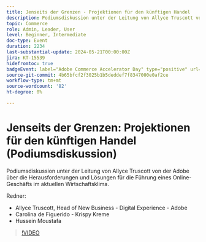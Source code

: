 ```yaml
---
title: Jenseits der Grenzen - Projektionen für den künftigen Handel
description: Podiumsdiskussion unter der Leitung von Allyce Truscott von der Adobe über die Herausforderungen und Lösungen für die Führung eines Online-Geschäfts im aktuellen Wirtschaftsklima.
topic: Commerce
role: Admin, Leader, User
level: Beginner, Intermediate
doc-type: Event
duration: 2234
last-substantial-update: 2024-05-21T00:00:00Z
jira: KT-15539
hidefromtoc: true
badgeEvent: label="Adobe Commerce Accelerator Day" type="positive" url="https://experienceleague.adobe.com/en/docs/events/apac-commerce-recordings/2024/accelerator-day/overview.html"
source-git-commit: 4b65bfcf2f3025b1b5deddef7f8347000e0af2ce
workflow-type: tm+mt
source-wordcount: '82'
ht-degree: 0%

---
```



# Jenseits der Grenzen: Projektionen für den künftigen Handel (Podiumsdiskussion)

Podiumsdiskussion unter der Leitung von Allyce Truscott von der Adobe über die Herausforderungen und Lösungen für die Führung eines Online-Geschäfts im aktuellen Wirtschaftsklima.

Redner:

+ Allyce Truscott, Head of New Business - Digital Experience - Adobe
+ Carolina de Figuerido - Krispy Kreme
+ Hussein Moustafa

>[!VIDEO](https://video.tv.adobe.com/v/3429265/?learn=on)
